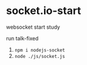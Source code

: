 # socket.io-start
websocket start study

run talk-fixed

1. `npm i nodejs-socket`
2. `node ./js/socket.js`